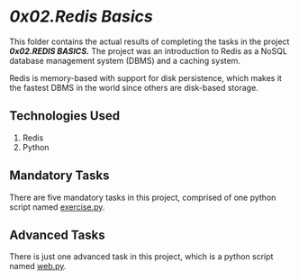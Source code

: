 # ___0x02.Redis Basics___
This folder contains the actual results of completing the tasks in the project ___0x02.REDIS BASICS.___ The project was an introduction to Redis as a NoSQL database management system (DBMS) and a caching system.

Redis is memory-based with support for disk persistence, which makes it the fastest DBMS in the world since others are disk-based storage.

## Technologies Used
1. Redis
2. Python

## Mandatory Tasks
There are five mandatory tasks in this project, comprised of one python script named [exercise.py](exercise.py).

## Advanced Tasks
There is just one advanced task in this project, which is a python script named [web.py](web.py).
